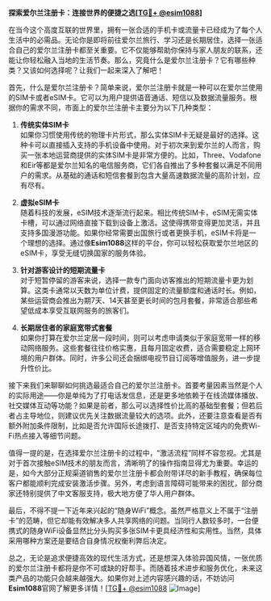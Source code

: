 **探索爱尔兰注册卡：连接世界的便捷之选[[TG💪+ @esim1088](https://t.me/s/esim1088)]**

在当今这个高度互联的世界里，拥有一张合适的手机卡或流量卡已经成为了每个人生活中的必需品。无论你是即将前往爱尔兰旅行、学习还是长期居住，选择一张适合自己的爱尔兰注册卡都至关重要。它不仅能够帮助你保持与家人朋友的联系，还能让你轻松融入当地的生活节奏。那么，究竟什么是爱尔兰注册卡？它有哪些种类？又该如何选择呢？让我们一起来深入了解吧！

首先，什么是爱尔兰注册卡？简单来说，爱尔兰注册卡就是一种可以在爱尔兰使用的SIM卡或者eSIM卡。它可以为用户提供语音通话、短信以及数据流量服务。根据你的需求不同，市面上的爱尔兰注册卡主要分为以下几种类型：

1. **传统实体SIM卡**  
   如果你习惯使用传统的物理卡片形式，那么实体SIM卡无疑是最好的选择。这种卡可以直接插入支持的手机设备中使用。对于初次来到爱尔兰的人而言，购买一张本地运营商提供的实体SIM卡是非常方便的。比如，Three、Vodafone和Eir等都是爱尔兰知名的电信服务商，它们各自推出了多种套餐以满足不同用户的需求。从基础的通话和短信套餐到包含大量高速数据流量的高阶计划，应有尽有。

2. **虚拟eSIM卡**  
   随着科技的发展，eSIM技术逐渐流行起来。相比传统SIM卡，eSIM无需实体卡槽，可以通过网络直接下载到设备上激活。这使得携带变得更加灵活，并且支持多国漫游功能。如果你经常需要出国旅行或者更换手机，eSIM卡将是一个理想的选择。通过像**Esim1088**这样的平台，你可以轻松获取爱尔兰地区的eSIM卡，享受无缝切换国家的服务体验。

3. **针对游客设计的短期流量卡**  
   对于短暂停留的游客来说，选择一款专门面向访客推出的短期流量卡更为划算。这类卡通常以天数为单位计费，提供固定的流量额度和通话时长。例如，某些运营商会推出为期7天、14天甚至更长时间的包月套餐，非常适合那些希望低成本享受互联网服务的旅客们。

4. **长期居住者的家庭宽带式套餐**  
   如果你打算在爱尔兰定居一段时间，则可以考虑申请类似于家庭宽带一样的移动网络服务。这些套餐往往价格实惠，且每月固定收费，适合需要稳定上网环境的用户群体。同时，许多公司还会捆绑电视节目订阅等增值服务，进一步提升性价比。

接下来我们来聊聊如何挑选最适合自己的爱尔兰注册卡。首要考量因素当然是个人的实际用途——你是单纯为了打电话发信息，还是更多地依赖于在线流媒体播放、社交媒体互动等功能？如果是前者，那么可以选择性价比高的基础型套餐；但若后者占主导地位，则建议优先关注数据流量较大的选项。此外，还要注意查看是否有额外附加条件限制，比如是否允许国际长途拨打、是否支持特定区域内的免费Wi-Fi热点接入等细节问题。

值得一提的是，在选择爱尔兰注册卡的过程中，“激活流程”同样不容忽视。尤其是对于首次接触eSIM技术的朋友而言，清晰明了的操作指南显得尤为重要。幸运的是，如今大部分正规渠道销售的爱尔兰注册卡都会附带详尽的新手教程，确保每位客户都能顺利完成安装激活步骤。另外，考虑到语言障碍可能带来的困扰，部分商家还特别提供了中文客服支持，极大地方便了华人用户群体。

最后，不得不提一下近年来兴起的“随身WiFi”概念。虽然严格意义上不属于“注册卡”的范畴，但它却能有效解决多人共享网络的问题。当同行人数较多时，一台便携式的随身WiFi设备显然比分头购买多张SIM卡更具经济性和实用性。当然，具体采用哪种方案还是要结合自身情况权衡利弊后决定。

总之，无论是追求便捷高效的现代生活方式，还是想深入体验异国风情，一张优质的爱尔兰注册卡都将是你不可或缺的好帮手。而随着技术进步和服务优化，未来这类产品的功能只会越来越强大。如果你对上述内容感兴趣的话，不妨访问**Esim1088**官网了解更多详情！[[TG💪+ @esim1088](https://t.me/s/esim1088) ![Image](https://i.postimg.cc/4NQfJmqS/Snipaste-2025-05-13-00-14-12.png)]